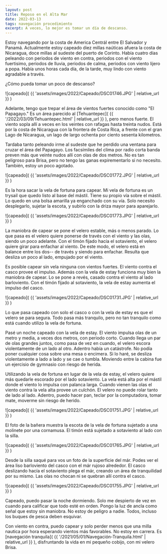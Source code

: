 ```yaml
---
layout: post
title: Reposo en el Alta Mar
date: 2022-03-13
tags: navegación procedimiento
excerpt: A veces, lo mejor es tomar un día de descanso.
---
```


Estoy navegando por la costa de America Centrál entre El Salvador y Panamá.
Actualmente estoy capeado diez millas naúticas afuera la costa de Nicaragua,
doce millas al sudeste del puerto de Corinto. Había cuatro días peleando con
periodos de viento en contra, periodos con el viento fuertisimo, periodos de
lluvia, periodos de calma, periodos con viento lijero a popa. Había unos horas
cada día, de la tarde, muy lindo con viento agradable a través.

¿Cómo pueda tomar un poco de descanso?

![capeado](
  {{ 'assets/images/2022/Capeado/DSC01746.JPG' | relative_url }}
)

Adelante, tengo que trepar el área de vientos fuertes conocido como "El
Papagayo." Es un área parecido al [Tehuantepec](
 {{ '/2022/03/09/Tehuantepec.html' | relative_url }}
), pero menos fuerte.
El viento sopla allí a veces en los veintes con rafagas hasta treinta
nudos. Está por la costa de Nicaragua con la frontera de Costa Rica,
a frente con el gran Lago de Nicaragua, un lago de largo ochenta por ciento
sesenta kilometros.

Tardaba tanto peleando irme al sudeste que he perdido una ventana para cruzar
el área del Papagayo. Los facsímiles del clima por radio corta banda preven
más que veinte nudos allí con olas de dos metros. No es tan peligroso
para Brisa, pero no tengo las ganas expirementarlo si no necesito.
También, estoy un poco agotado.

![capeado](
  {{ 'assets/images/2022/Capeado/DSC01772.JPG' | relative_url }}
)

Es la hora sacar la vela de fortuna para capear. Mi vela de fortuna es
un trysail que quedo listo al base del mástil. Tiene su propio vía sobre
el mástil. Lo quedo en una bolsa amarilla ya enganchado con su vía.
Solo necesito desplegarlo, sujetar la escota, y subirlo con la driza
mayor para aparejarlo.

![capeado](
  {{ 'assets/images/2022/Capeado/DSC01773.JPG' | relative_url }}
)

La maniobra de capear se pone el velero estable, más o menos parado.
Lo que pasa es el velero quiere ponerse de través con el viento y las olas,
siendo un poco adelante. Con el timón fijado hacía el sotaviento, el velero
quiere girar para enfachar al viento. De este modo, el velero está en balance
entre los dos-- de través y siendo para enfachar. Resulta que desliza un
poco al lado, empujado por el viento.

Es posible capear sin vela ninguna con vientos fuertes. El viento contra
el casco provee el impulso. Además con la vela de estay funciona muy bien
la maniobra de capear. Lo se pone a revés, casado contra el viento al lado
barloviento. Con el timón fijado al sotaviento, la vela de estay aumenta
el impulso del casco.

![capeado](
  {{ 'assets/images/2022/Capeado/DSC01731.JPG' | relative_url }}
)

Lo que pasa capeado con solo el casco o con la vela de estay es que el
velero se para segura. Todo pasa más tranquilo, pero no tan tranquilo como
está cuando utilizo la vela de fortuna.

Pasé un noche capeado con la vela de estay. El viento impulsa olas de un
metro y media, a veces dos metros, con periodo corto. Cuando llega un par
de olas grandes juntos, como pasa de vez en cuando, el velero escora
violentamente de un lado al otro. Adentro había un catástrofe. No podía
poner cualquier cosa sobre una mesa o encimera. Si lo haré, se desliza
violentamente a lado a lado y se cae o tumbla. Moviendo entre la cabina
fue un ejercisio de gymnasio con riesgo de herida.

Utilizando la vela de fortuna en lugar de la vela de estay, el velero
quiere más quedarle escorado por el lado sotaviento. La vela está alta por el
mástil donde el viento lo impulsa con palanca larga. Cuando vienen las
olas el viento contra la vela alta provee un culchón. El velero no puede
rolar tanto de lado al lado. Adentro, puedo hacer pan, teclar por la
computadora, tomar mate, moverme sin riesgo de herido.

![capeado](
  {{ 'assets/images/2022/Capeado/DSC01751.JPG' | relative_url }}
)

El foto de la bañera muestra la escota de la vela de fortuna sujetado
a una molinete por una cornamusa. El timón está sujetado a sotaviento
al lado con la silla.

![capeado](
  {{ 'assets/images/2022/Capeado/DSC01765.JPG' | relative_url }}
)

Desde la silla saqué para vos un foto de la superficie del már. Podes
ver el área liso barloviento del casco con el már rujoso alrededor.
El casco deslizando hacía el sotaviento plega el már, creando un área
de tranquilidad por su mismo. Las olas no chocan ni se quebran allí contra el
casco.

![capeado](
  {{ 'assets/images/2022/Capeado/DSC01755.JPG' | relative_url }}
)

Capeado, puedo pasar la noche dormiendo. Solo me despierto de vez en cuando
para calificar que todo esté en orden. Pongo la luz de ancla como señal que
estoy sin maniobra. No estoy de peligro a nadie. Todos, incluso los buques
de pesca deben esquivar.

Con viento en contra, puedo capear y solo perder menos que una milla nautica
por hora esperando vientos más favorables. No estoy en carrera.
Es [navegación tranquila](
 {{ '/2021/05/01/Navegación-Tranquila.html' | relative_url }}
),
disfruntando la vida en mi pequeño cobijo, con mi velero Brisa.

